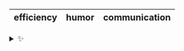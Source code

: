 | efficiency | humor | communication |
| :--------: | :---: | :-----------: |

<details>
  <summary>✨</summary>
  These words are chosen at random each day. New words will appear here tomorrow morning.
</details>